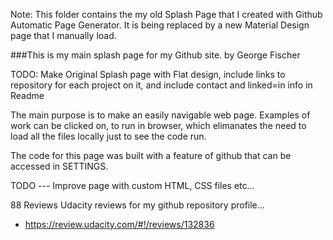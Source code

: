 Note: This folder contains the my old Splash Page that I created with Github Automatic Page Generator.  It is being replaced by a new Material Design page that I manually load.


###This is my main splash page for my Github site.
by George Fischer

TODO:  Make Original Splash page with Flat design, include links to repository for each project on it, and include contact and linked=in info in Readme

The main purpose is to make an easily navigable web page.
Examples of work can be clicked on, to run in browser, which elimanates the need to load all the files locally just to see the code run.

The code for this page was built with a feature of github that can be accessed in SETTINGS.

TODO --- Improve page with custom HTML, CSS files etc...

88 Reviews
Udacity reviews for my github repository profile...
- https://review.udacity.com/#!/reviews/132836
